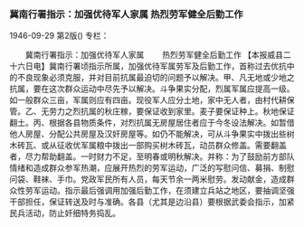 ### 冀南行署指示：加强优待军人家属  热烈劳军健全后勤工作

1946-09-29
第2版()
专栏：

　　冀南行署指示：加强优待军人家属
　　热烈劳军健全后勤工作
    【本报威县二十六日电】冀南行署顷指示所属，加强优待军属劳军及后勤工作，首称过去优抗中的不良现象必须克服，并对目前抗属最迫切的问题予以解决。甲、凡无地或少地之抗属，要在这次群众运动中尽先予以解决。斗争果实分配，烈属军属应提高一级。如一般群众三亩，军属则应有四亩。现役军人应分土地，家中无人者，由村代耕保管。乙、无劳力之烈抗属的秋庄稼，要保证收到家里。麦子要保证种上。秋地保证翻土。丙、根据各县物质条件，对烈抗属无房屋居住者应于今冬设法解决。如暂借他人房屋、分配公共房屋及汉奸房屋等。如仍不能解决，可从斗争果实中拨出些树木砖瓦、或从征收优军属粮中拨出一部购买树木砖瓦，动员群众修盖。需要翻盖者，尽力帮助翻盖。一时财力不足，至明春或明秋解决。并称：为了鼓励前方部队情绪和造成群众参军热潮，应展开热烈的劳军运动，广泛的写慰问信、募捐、制慰问袋、鞋袜、手巾。党政军民所有人员，每天节余一两米慰劳。发动献金，造成群众性劳军运动。指示最后强调用加强后勤工作，在须建立兵站之地区，要抽调坚强干部担任，保证转送及时与准确。各县（尤其是边沿县）要根据武委会指示，加紧民兵活动，防止奸细特务捣乱。

